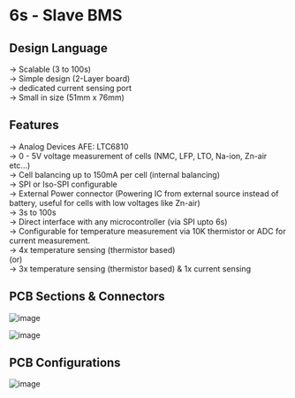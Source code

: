 # 6s - Slave BMS      
## Design Language   
-> Scalable (3 to 100s)      
-> Simple design (2-Layer board)           
-> dedicated current sensing port      
-> Small in size (51mm x 76mm)

## Features     
-> Analog Devices AFE: LTC6810         
-> 0 - 5V voltage measurement of cells (NMC, LFP, LTO, Na-ion, Zn-air etc...)        
-> Cell balancing up to 150mA per cell (internal balancing)       
-> SPI or Iso-SPI configurable          
-> External Power connector (Powering IC from external source instead of battery, useful for cells with low voltages like Zn-air)      
-> 3s to 100s           
-> Direct interface with any microcontroller (via SPI upto 6s)        
-> Configurable for temperature measurement via 10K thermistor or ADC for current measurement.     
-> 4x temperature sensing (thermistor based)         
                      (or)              
-> 3x temperature sensing (thermistor based) & 1x current sensing         

## PCB Sections & Connectors       
![image](https://github.com/user-attachments/assets/8ae48af9-9fad-4699-90f0-e71d09dea454)        

![image](https://github.com/user-attachments/assets/9032f799-3414-4744-aa52-934e92501624)

## PCB Configurations      
![image](https://github.com/user-attachments/assets/3940d4b3-3a8a-4547-bb9a-3853c64f3ef7)




